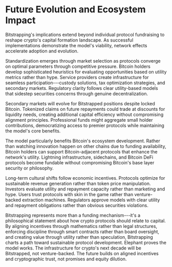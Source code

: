 # Future Evolution and Ecosystem Impact

Bitstrapping's implications extend beyond individual protocol
fundraising to reshape crypto's capital formation landscape. As
successful implementations demonstrate the model's viability, network
effects accelerate adoption and evolution.

Standardization emerges through market selection as protocols converge
on optimal parameters through competitive pressure. Bitcoin holders
develop sophisticated heuristics for evaluating opportunities based on
utility metrics rather than hype. Service providers create
infrastructure for seamless participation---custody solutions, tax
optimization strategies, and secondary markets. Regulatory clarity
follows clear utility-based models that sidestep securities concerns
through genuine decentralization.

Secondary markets will evolve for Bitstrapped positions despite locked
Bitcoin. Tokenized claims on future repayments could trade at discounts
for liquidity needs, creating additional capital efficiency without
compromising alignment principles. Professional funds might aggregate
small holder contributions, democratizing access to premier protocols
while maintaining the model's core benefits.

The model particularly benefits Bitcoin's ecosystem development. Rather
than watching innovation happen on other chains due to funding
availability, Bitcoin holders can support Bitcoin-adjacent protocols
that enhance the network's utility. Lightning infrastructure,
sidechains, and Bitcoin DeFi protocols become fundable without
compromising Bitcoin's base layer security or philosophy.

Long-term cultural shifts follow economic incentives. Protocols optimize
for sustainable revenue generation rather than token price manipulation.
Investors evaluate utility and repayment capacity rather than marketing
and hype. Users trust protocols with skin in the game rather than
venture-backed extraction machines. Regulators approve models with clear
utility and repayment obligations rather than obvious securities
violations.

Bitstrapping represents more than a funding mechanism---it's a
philosophical statement about how crypto protocols should relate to
capital. By aligning incentives through mathematics rather than legal
structures, enforcing discipline through smart contracts rather than
board oversight, and creating value through utility rather than
speculation, Bitstrapping charts a path toward sustainable protocol
development. Elephant proves the model works. The infrastructure for
crypto's next decade will be Bitstrapped, not venture-backed. The future
builds on aligned incentives and cryptographic trust, not promises and
equity dilution.
